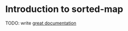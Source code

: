 # Introduction to sorted-map

TODO: write [great documentation](http://jacobian.org/writing/what-to-write/)
